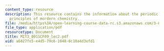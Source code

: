 ```yaml
---
content_type: resource
description: This resource contains the information about the periodic table and the
  principles of mordern chemistry.
file: /media/https%3A/open-learning-course-data-rc.s3.amazonaws.com/3-091sc-introduction-to-solid-state-chemistry-fall-2010/a6827fe5e4d579c610486c10a4d3efd1_MIT3_091SCF09_lec2.pdf
file_type: application/pdf
resourcetype: Document
title: MIT3_091SCF09_lec2.pdf
uid: a6827fe5-e4d5-79c6-1048-6c10a4d3efd1
---
```


